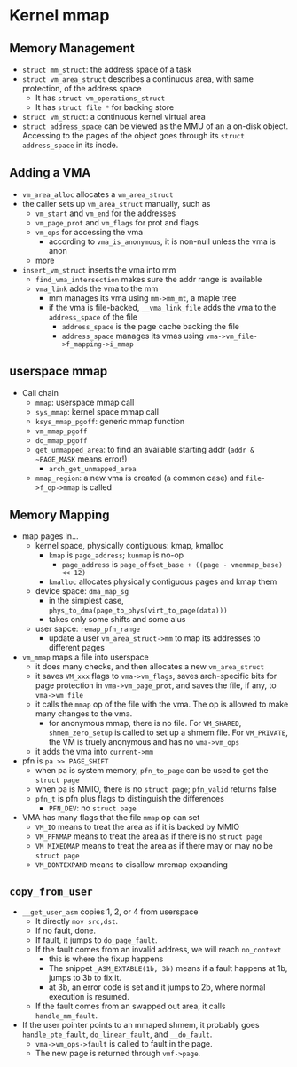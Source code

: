 Kernel mmap
===========

## Memory Management

- `struct mm_struct`: the address space of a task
- `struct vm_area_struct` describes a continuous area, with same protection, of the address space
  - It has `struct vm_operations_struct`
  - It has `struct file *` for backing store
- `struct vm_struct`: a continuous kernel virtual area
- `struct address_space` can be viewed as the MMU of an a on-disk object.
  Accessing to the pages of the object goes through its `struct address_space`
  in its inode.

## Adding a VMA

- `vm_area_alloc` allocates a `vm_area_struct`
- the caller sets up `vm_area_struct` manually, such as
  - `vm_start` and `vm_end` for the addresses
  - `vm_page_prot` and `vm_flags` for prot and flags
  - `vm_ops` for accessing the vma
    - according to `vma_is_anonymous`, it is non-null unless the vma is anon
  - more
- `insert_vm_struct` inserts the vma into mm
  - `find_vma_intersection` makes sure the addr range is available
  - `vma_link` adds the vma to the mm
    - mm manages its vma using `mm->mm_mt`, a maple tree
    - if the vma is file-backed, `__vma_link_file` adds the vma to the
      `address_space` of the file
      - `address_space` is the page cache backing the file
      - `address_space` manages its vmas using
        `vma->vm_file->f_mapping->i_mmap`

## userspace mmap

- Call chain
  - `mmap`: userspace mmap call
  - `sys_mmap`: kernel space mmap call
  - `ksys_mmap_pgoff`: generic mmap function
  - `vm_mmap_pgoff`
  - `do_mmap_pgoff`
  - `get_unmapped_area`: to find an available starting addr
    (`addr & ~PAGE_MASK` means error!)
    - `arch_get_unmapped_area`
  - `mmap_region`: a new vma is created (a common case) and `file->f_op->mmap`
    is called

## Memory Mapping

- map pages in...
  - kernel space, physically contiguous: kmap, kmalloc
    - `kmap` is `page_address`; `kunmap` is no-op
      - `page_address` is `page_offset_base + ((page - vmemmap_base) << 12)`
    - `kmalloc` allocates physically contiguous pages and kmap them
  - device space: `dma_map_sg`
    - in the simplest case, `phys_to_dma(page_to_phys(virt_to_page(data)))`
    - takes only some shifts and some alus
  - user sapce: `remap_pfn_range`
    - update a user `vm_area_struct->mm` to map its addresses to
      different pages
- `vm_mmap` maps a file into userspace
  - it does many checks, and then allocates a new `vm_area_struct`
  - it saves `VM_xxx` flags to `vma->vm_flags`, saves arch-specific bits
    for page protection in `vma->vm_page_prot`, and saves the file, if any, to
    `vma->vm_file`
  - it calls the `mmap` op of the file with the vma.  The op is allowed to
    make many changes to the vma.
    - for anonymous mmap, there is no file.  For `VM_SHARED`,
      `shmem_zero_setup` is called to set up a shmem file.  For `VM_PRIVATE`,
      the VM is truely anonymous and has no `vma->vm_ops`
  - it adds the vma into `current->mm`
- pfn is `pa >> PAGE_SHIFT`
  - when pa is system memory, `pfn_to_page` can be used to get the `struct page`
  - when pa is MMIO, there is no `struct page`; `pfn_valid` returns false
  - `pfn_t` is pfn plus flags to distinguish the differences
    - `PFN_DEV`: no `struct page`
- VMA has many flags that the file `mmap` op can set
  - `VM_IO` means to treat the area as if it is backed by MMIO
  - `VM_PFNMAP` means to treat the area as if there is no `struct page`
  - `VM_MIXEDMAP` means to treat the area as if there may or may no be `struct page`
  - `VM_DONTEXPAND` means to disallow mremap expanding

## `copy_from_user`

- `__get_user_asm` copies 1, 2, or 4 from userspace
  - It directly `mov src,dst`.
  - If no fault, done.
  - If fault, it jumps to `do_page_fault`.
  - If the fault comes from an invalid address, we will reach `no_context`
    - this is where the fixup happens
    - The snippet `_ASM_EXTABLE(1b, 3b)` means if a fault happens at 1b, jumps
      to 3b to fix it.
    - at 3b, an error code is set and it jumps to 2b, where normal execution is
      resumed.
  - If the fault comes from an swapped out area, it calls `handle_mm_fault`.
- If the user pointer points to an mmaped shmem, it probably goes
  `handle_pte_fault`, `do_linear_fault`, and `__do_fault`.
  - `vma->vm_ops->fault` is called to fault in the page.
  - The new page is returned through `vmf->page`.
